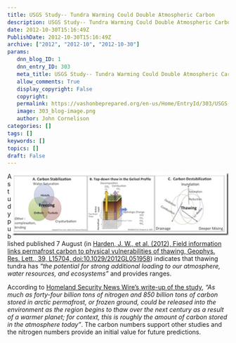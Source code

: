 ```yaml
---
title: USGS Study-- Tundra Warming Could Double Atmospheric Carbon
description: USGS Study-- Tundra Warming Could Double Atmospheric Carbon
date: 2012-10-30T15:16:49Z
PublishDate: 2012-10-30T15:16:49Z
archive: ["2012", "2012-10", "2012-10-30"]
params:
   dnn_blog_ID: 1
   dnn_entry_ID: 303
   meta_title: USGS Study-- Tundra Warming Could Double Atmospheric Carbon
   allow_comments: True
   display_copyright: False
   copyright: 
   permalink: https://vashonbeprepared.org/en-us/Home/EntryId/303/USGS-Study-Tundra-Warming-Could-Double-Atmospheric-Carbon
   image: 303_blog-image.png
   author: John Cornelison
categories: []
tags: []
keywords: []
topics: []
draft: False
---
```


<p><a href="/images/dnnBlog/1/303/Windows-Live-Writer-USGS-Study_6925-10-30-2012_at_7.36.51_AM_2.jpg"><img style="background-image: none; border-right-width: 0px; padding-left: 0px; padding-right: 0px; display: inline; float: right; border-top-width: 0px; border-bottom-width: 0px; border-left-width: 0px; padding-top: 0px" title="10-30-2012 at 7.36.51 AM" border="0" alt="10-30-2012 at 7.36.51 AM" align="right" src="/images/dnnBlog/1/303/Windows-Live-Writer-USGS-Study_6925-10-30-2012_at_7.36.51_AM_thumb.jpg" width="493" height="143" /></a></p>  <p>A study published published 7 August (in <a href="http://www.agu.org/pubs/crossref/2012/2012GL051958.shtml" target="_blank">Harden, J. W., et al. (2012), Field information links permafrost carbon to physical vulnerabilities of thawing, Geophys. Res. Lett., 39, L15704, doi:10.1029/2012GL051958</a>) indicates that thawing tundra has <em>“the potential for strong additional loading to our atmosphere, water resources, and ecosystems” </em>and provides ranges.</p>  <p>According to <a href="http://www.homelandsecuritynewswire.com/dr20121030-thawing-permafrost-to-release-nitrogen-carbon-doubling-the-amount-of-carbon-in-the-atmosphere-today" target="_blank">Homeland Security News Wire’s write-up of the study</a>, <em>“As much as forty-four billion tons of nitrogen and 850 billion tons of carbon stored in arctic permafrost, or frozen ground, could be released into the environment as the region begins to thaw over the next century as a result of a warmer planet; for context, this is roughly the amount of carbon stored in the atmosphere today”</em>. The carbon numbers support other studies and the nitrogen numbers provide an initial value for future predictions.</p>

